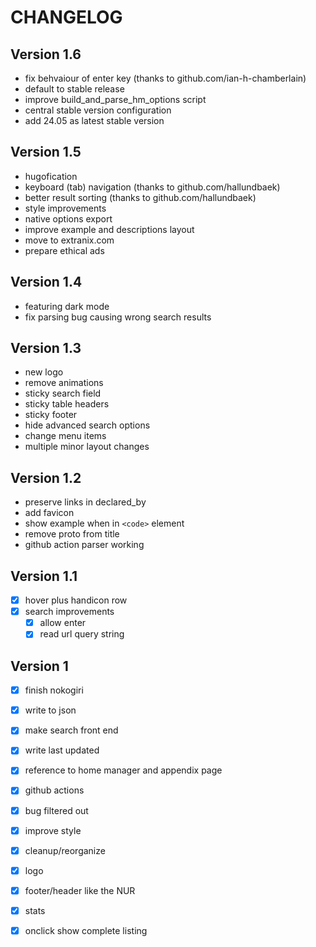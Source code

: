 # CHANGELOG

## Version 1.6

- fix behvaiour of enter key (thanks to github.com/ian-h-chamberlain)
- default to stable release
- improve build_and_parse_hm_options script
- central stable version configuration
- add 24.05 as latest stable version

## Version 1.5

- hugofication
- keyboard (tab) navigation (thanks to github.com/hallundbaek)
- better result sorting (thanks to github.com/hallundbaek)
- style improvements
- native options export
- improve example and descriptions layout
- move to extranix.com
- prepare ethical ads

## Version 1.4

- featuring dark mode
- fix parsing bug causing wrong search results

## Version 1.3

- new logo
- remove animations
- sticky search field
- sticky table headers
- sticky footer
- hide advanced search options
- change menu items
- multiple minor layout changes

## Version 1.2

- preserve links in declared_by
- add favicon
- show example when in `<code>` element
- remove proto from title
- github action parser working

## Version 1.1

- [x] hover plus handicon row
- [x] search improvements
  - [x] allow enter
  - [x] read url query string

## Version 1

- [x] finish nokogiri
- [x] write to json
- [x] make search front end
- [x] write last updated
- [x] reference to home manager and appendix page
- [x] github actions
- [x] bug <name> filtered out
- [x] improve style
- [x] cleanup/reorganize
- [x] logo
- [x] footer/header like the NUR
- [x] stats
- [x] onclick show complete listing


